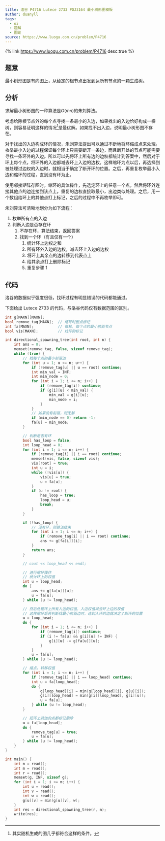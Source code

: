 ```yaml
---
title: 洛谷 P4716 Lutece 2733 POJ3164 最小树形图模板
author: duanyll
tags:
  - oi
  - 题解
  - 图论
source: https://www.luogu.com.cn/problem/P4716
---
```


{% link https://www.luogu.com.cn/problem/P4716 desc:true %}

## 题意

最小树形图是有向图上，从给定的根节点出发到达所有节点的一颗生成树。

## 分析

求解最小树形图的一种算法是$O(mn)$的朱刘算法。

考虑给除根节点外的每个点寻找一条最小的入边，如果找出的入边恰好构成一棵树，则容易证明这样的情况[^1]是最优解。如果找不出入边，说明最小树形图不存在。

[^1]: 其实随机生成的图几乎都符合这样的条件。

对于找出的入边构成环的情况，朱刘算法提出可以通过不断地将环缩成点来处理。枚举最小入边的过程保证每个环上只需要断开一条边，而且断开处的节点可能需要寻找一条环外的入边。所以可以先将环上所有边的边权都统计到答案中，然后对于环上每个点，将环外的入边都减去环上入边的边权，这样缩环为点以后，再选择到被处理过边权的入边时，就相当于确定了断开环的位置。之后，再重复枚举最小入边和缩环的过程，直到没有环为止。

使用邻接矩阵存图时，缩环的具体操作，先选定环上的任意一个点，然后将环外连接其他点的边连接到该点上，重复的边权直接取最小，出边类似处理。之后，用一个数组给环上的其他点打上标记，之后的过程中不再枚举即可。

朱刘算法可清晰地划分为如下流程：

1. 枚举所有点的入边
2. 判断入边是否存在环
   1. 不存在环，算法结束，返回答案
   2. 找到一个环（有且仅有一个）
      1. 统计环上边权之和
      2. 所有环外入边的边权，减去环上入边的边权
      3. 将环上其余点的边转移到代表点上
      4. 给其余点打上删除标记
      5. 重复步骤 1

## 代码

洛谷的数据似乎强度很低，找环过程有明显错误的代码都能通过。

下面给出 Lutece 2733 的代码，与洛谷代码仅有数据范围的区别。

```cpp
int g[MAXN][MAXN];
bool remove_tag[MAXN];  // 缩环时删点标记
int fa[MAXN];           // 每轮，每个点的最小前驱节点
bool vis[MAXN];         // 找环的标记

int directional_spawning_tree(int root, int n) {
    int ans = 0;
    memset(remove_tag, false, sizeof remove_tag);
    while (true) {
        // 找每个点的最小前驱边
        for (int u = 1; u <= n; u++) {
            if (remove_tag[u] || u == root) continue;
            int min_val = INF;
            int min_node = 0;
            for (int i = 1; i <= n; i++) {
                if (remove_tag[i]) continue;
                if (g[i][u] < min_val) {
                    min_val = g[i][u];
                    min_node = i;
                }
            }
            // 如果没有前驱，则无解
            if (min_node == 0) return -1;
            fa[u] = min_node;
        }

        // 判断是否有环
        bool has_loop = false;
        int loop_head = 0;
        for (int i = 1; i <= n; i++) {
            if (remove_tag[i] || i == root) continue;
            memset(vis, false, sizeof vis);
            vis[root] = true;
            int u = i;
            while (!vis[u]) {
                vis[u] = true;
                u = fa[u];
            }
            if (u != root) {
                has_loop = true;
                loop_head = u;
                break;
            }
        }

        if (!has_loop) {
            // 没有环，则算法结束
            for (int i = 1; i <= n; i++) {
                if (remove_tag[i] || i == root) continue;
                ans += g[fa[i]][i];
            }
            return ans;
        }

        // cout << loop_head << endl;

        // 进行缩环操作
        // 统计环上的权值
        int u = loop_head;
        do {
            ans += g[fa[u]][u];
            u = fa[u];
        } while (u != loop_head);

        // 然后处理环上所有入边的权值，入边权值减去环上边的权值
        // 这样缩环后再判断找最小前驱边时，选到入环的边就决定了断环的位置
        u = loop_head;
        do {
            for (int i = 1; i <= n; i++) {
                if (remove_tag[i]) continue;
                if (i != fa[u] && g[i][u] != INF) {
                    g[i][u] -= g[fa[u]][u];
                }
            }
            u = fa[u];
        } while (u != loop_head);

        // 缩点，转移权值
        for (int i = 1; i <= n; i++) {
            if (remove_tag[i] || i == loop_head) continue;
            int u = fa[loop_head];
            do {
                g[loop_head][i] = min(g[loop_head][i], g[u][i]);
                g[i][loop_head] = min(g[i][loop_head], g[i][u]);
                u = fa[u];
            } while (u != loop_head);
        }

        // 把环上其他的点都标记删除
        u = fa[loop_head];
        do {
            remove_tag[u] = true;
            u = fa[u];
        } while (u != loop_head);
    }
}

int main() {
    int n = read();
    int m = read();
    int r = read();
    memset(g, INF, sizeof g);
    for (int i = 1; i <= m; i++) {
        int u = read();
        int v = read();
        int w = read();
        g[u][v] = min(g[u][v], w);
    }
    int res = directional_spawning_tree(r, n);
    write(res);
}
```
